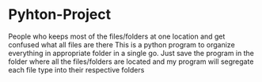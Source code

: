 # Pyhton-Project
People who keeps most of the files/folders at one location and get confused what all files are there This is a python program to organize everything in appropriate folder in a single go. Just save the program in the folder where all the files/folders are located and my program will segregate each file type into their respective folders
